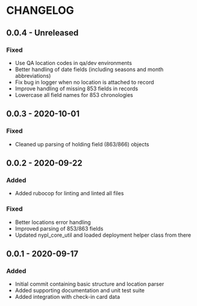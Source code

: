 # CHANGELOG

## 0.0.4 - Unreleased
### Fixed
- Use QA location codes in qa/dev environments
- Better handling of date fields (including seasons and month abbreviations)
- Fix bug in logger when no location is attached to record
- Improve handling of missing 853 fields in records
- Lowercase all field names for 853 chronologies

## 0.0.3 - 2020-10-01
### Fixed
- Cleaned up parsing of holding field (863/866) objects

## 0.0.2 - 2020-09-22
### Added
- Added rubocop for linting and linted all files
### Fixed
- Better locations error handling
- Improved parsing of 853/863 fields
- Updated nypl_core_util and loaded deployment helper class from there

## 0.0.1 - 2020-09-17
### Added
- Initial commit containing basic structure and location parser
- Added supporting documentation and unit test suite
- Added integration with check-in card data
